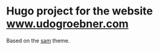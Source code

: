 # Hugo project for the website www.udogroebner.com

Based on the [sam](https://github.com/vickylai/hugo-theme-sam) theme.

